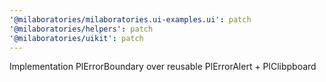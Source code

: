```yaml
---
'@milaboratories/milaboratories.ui-examples.ui': patch
'@milaboratories/helpers': patch
'@milaboratories/uikit': patch
---
```


Implementation PlErrorBoundary over reusable PlErrorAlert + PlClibpboard
